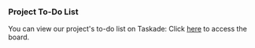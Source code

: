 ### Project To-Do List

You can view our project's to-do list on Taskade: Click [here](https://www.taskade.com/d/xtKW5c62M7tF2LvU?share=view&view=Cmx8nxpdGAPNZqnr&as=list) to access the board.